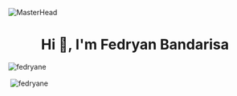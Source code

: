 ![MasterHead](https://i.pinimg.com/originals/a2/4c/b5/a24cb568fa40046f8562dbc45cea8506.gif)
<h1 align="center">Hi 👋, I'm Fedryan Bandarisa</h1>








<p><img align="center" src="https://github-readme-stats.vercel.app/api/top-langs?username=fedryane&show_icons=true&locale=en&layout=compact" alt="fedryane" /></p>

<p>&nbsp;<img align="center" src="https://github-readme-stats.vercel.app/api?username=fedryane&show_icons=true&locale=en" alt="fedryane" /></p>

